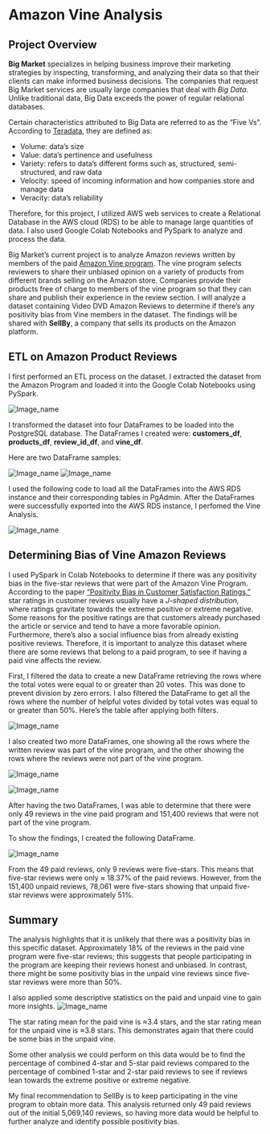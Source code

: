 # Amazon Vine Analysis
## Project Overview 

**Big Market** specializes in helping business improve their marketing strategies by inspecting, transforming, and analyzing their data so that their clients can make informed business decisions. The companies that request Big Market services are usually large companies that deal with *Big Data*.  Unlike traditional data, Big Data exceeds the power of regular relational databases. 

Certain characteristics attributed to Big Data are referred to as the “Five Vs”.  According to [Teradata](https://www.teradata.com/Glossary/What-are-the-5-V-s-of-Big-Data#:~:text=Big%20data%20is%20a%20collection,variety%2C%20velocity%2C%20and%20veracity.), they are defined as:

-   Volume: data’s size 
-   Value:  data’s pertinence and usefulness 
-   Variety: refers to data’s different forms such as, structured, semi-structured, and raw data
-   Velocity: speed of incoming information and how companies store and manage data
-   Veracity: data’s reliability 

Therefore, for this project, I utilized AWS web services to create a Relational Database in the AWS cloud (RDS) to be able to manage large quantities of data. I also used Google Colab Notebooks and PySpark to analyze and process the data. 

Big Market’s current project is to analyze Amazon reviews written by members of the paid [Amazon Vine program]( https://www.amazon.com/vine/about). The vine program selects reviewers to share their unbiased opinion on a variety of products from different brands selling on the Amazon store. Companies provide their products free of charge to members of the vine program so that they can share and publish their experience in the review section. I will analyze a dataset containing Video DVD Amazon Reviews to determine if there’s any positivity bias from Vine members in the dataset. The findings will be shared with **SellBy**, a company that sells its products on the Amazon platform.

## ETL on Amazon Product Reviews

I first performed an ETL process on the dataset. I extracted the dataset from the Amazon Program and loaded it into the Google Colab Notebooks using PySpark.

![Image_name](Resources/load_data.png)

I transformed the dataset into four DataFrames to be loaded into the PostgreSQL database. The DataFrames I created were: **customers_df**,  **products_df**,  **review_id_df**, and **vine_df**.

Here are two DataFrame samples:

![Image_name](Resources/customers_df.png)
![Image_name](Resources/vine_df.png)

I used the following code to load all the DataFrames into the AWS RDS instance and their corresponding tables in PgAdmin. After the DataFrames were successfully exported into the AWS RDS instance, I perfomed the Vine Analysis. 

![Image_name](Resources/PostgreSQL_AWS_RDS.png)

## Determining Bias of Vine Amazon Reviews

I used PySpark in Colab Notebooks to determine if there was any positivity bias in the five-star reviews that were part of the Amazon Vine Program.
According to the paper [“Positivity Bias in Customer Satisfaction Ratings,”](https://dl.acm.org/doi/fullHtml/10.1145/3184558.3186579#:~:text=A%20consumer%20is%20more%20likely,systematically%20biased%20for%20several%20reasons.) star ratings in customer reviews usually have a *J-shaped distribution,* where ratings gravitate towards the extreme positive or extreme negative. Some reasons for the positive ratings are that customers already purchased the article or service and tend to have a more favorable opinion. Furthermore, there’s also a social influence bias from already existing positive reviews. Therefore, it is important to analyze this dataset where there are some reviews that belong to a paid program, to see if having a paid vine affects the review.
 

First, I filtered the data to create a new DataFrame retrieving the rows where the total votes were equal to or greater than 20 votes. This was done to prevent division by zero errors. I also filtered the DataFrame to get all the rows where the number of helpful votes divided by total votes was equal to or greater than 50%.
Here’s the table after applying both filters.

![Image_name](Resources/helpful_votes_greater_50_percent.png)

I also created two more DataFrames, one showing all the rows where the written review was part of the vine program, and the other showing the rows where the reviews were not part of the vine program. 

![Image_name](Resources/paid_vine.png)

![Image_name](Resources/unpaid_vine.png)

After having the two DataFrames, I was able to determine that there were only 49 reviews in the vine paid program and 151,400 reviews that were not part of the vine program. 

To show the findings, I created the following DataFrame.

![Image_name](Resources/df_analysis.png)

From the 49 paid reviews, only 9 reviews were five-stars. This means that five-star reviews were only ≈ 18.37% of the paid reviews. However, from the 151,400 unpaid reviews, 78,061 were five-stars showing that unpaid five-star reviews were approximately 51%.





## Summary
The analysis highlights that it is unlikely that there was a positivity bias in this specific dataset. Approximately 18% of the reviews in the paid vine program were five-star reviews; this suggests that people participating in the program are keeping their reviews honest and unbiased. In contrast, there might be some positivity bias in the unpaid vine reviews since five-star reviews were more than 50%.  

I also applied some descriptive statistics on the paid and unpaid vine to gain more insights. 
![Image_name](Resources/summary_statistics.png)

The star rating mean for the paid vine is ≈3.4 stars, and the star rating mean for the unpaid vine is ≈3.8 stars. This demonstrates again that there could be some bias in the unpaid vine.  

Some other analysis we could perform on this data would be to find the percentage of combined 4-star and 5-star paid reviews compared to the percentage of combined 1-star and 2-star paid reviews to see if reviews lean towards the extreme positive or extreme negative. 

My final recommendation to SellBy is to keep participating in the vine program to obtain more data. This analysis returned only 49 paid reviews out of the initial 5,069,140 reviews, so having more data would be helpful  to further analyze and identify possible positivity bias.  
